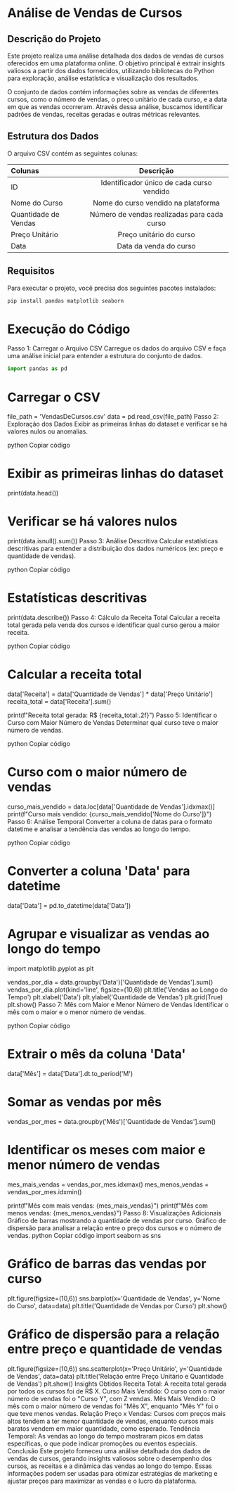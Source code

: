 # Análise de Vendas de Cursos

## Descrição do Projeto
Este projeto realiza uma análise detalhada dos dados de vendas de cursos oferecidos em uma plataforma online. O objetivo principal é extrair insights valiosos a partir dos dados fornecidos, utilizando bibliotecas do Python para exploração, análise estatística e visualização dos resultados.

O conjunto de dados contém informações sobre as vendas de diferentes cursos, como o número de vendas, o preço unitário de cada curso, e a data em que as vendas ocorreram. Através dessa análise, buscamos identificar padrões de vendas, receitas geradas e outras métricas relevantes.

## Estrutura dos Dados
O arquivo CSV contém as seguintes colunas:

| Colunas      | Descrição | 
| :---        |    :----:   | 
| ID      | Identificador único de cada curso vendido       | 
| Nome do Curso   | Nome do curso vendido na plataforma        | 
| Quantidade de Vendas      | Número de vendas realizadas para cada curso | 
| Preço Unitário      | Preço unitário do curso | 
| Data      | Data da venda do curso | 


## Requisitos
Para executar o projeto, você precisa dos seguintes pacotes instalados: 

```python
pip install pandas matplotlib seaborn
```

# Execução do Código
Passo 1: Carregar o Arquivo CSV
Carregue os dados do arquivo CSV e faça uma análise inicial para entender a estrutura do conjunto de dados.

```python
import pandas as pd
```

# Carregar o CSV
file_path = 'VendasDeCursos.csv'
data = pd.read_csv(file_path)
Passo 2: Exploração dos Dados
Exibir as primeiras linhas do dataset e verificar se há valores nulos ou anomalias.

python
Copiar código
# Exibir as primeiras linhas do dataset
print(data.head())

# Verificar se há valores nulos
print(data.isnull().sum())
Passo 3: Análise Descritiva
Calcular estatísticas descritivas para entender a distribuição dos dados numéricos (ex: preço e quantidade de vendas).

python
Copiar código
# Estatísticas descritivas
print(data.describe())
Passo 4: Cálculo da Receita Total
Calcular a receita total gerada pela venda dos cursos e identificar qual curso gerou a maior receita.

python
Copiar código
# Calcular a receita total
data['Receita'] = data['Quantidade de Vendas'] * data['Preço Unitário']
receita_total = data['Receita'].sum()

print(f"Receita total gerada: R$ {receita_total:.2f}")
Passo 5: Identificar o Curso com Maior Número de Vendas
Determinar qual curso teve o maior número de vendas.

python
Copiar código
# Curso com o maior número de vendas
curso_mais_vendido = data.loc[data['Quantidade de Vendas'].idxmax()]
print(f"Curso mais vendido: {curso_mais_vendido['Nome do Curso']}")
Passo 6: Análise Temporal
Converter a coluna de datas para o formato datetime e analisar a tendência das vendas ao longo do tempo.

python
Copiar código
# Converter a coluna 'Data' para datetime
data['Data'] = pd.to_datetime(data['Data'])

# Agrupar e visualizar as vendas ao longo do tempo
import matplotlib.pyplot as plt

vendas_por_dia = data.groupby('Data')['Quantidade de Vendas'].sum()
vendas_por_dia.plot(kind='line', figsize=(10,6))
plt.title('Vendas ao Longo do Tempo')
plt.xlabel('Data')
plt.ylabel('Quantidade de Vendas')
plt.grid(True)
plt.show()
Passo 7: Mês com Maior e Menor Número de Vendas
Identificar o mês com o maior e o menor número de vendas.

python
Copiar código
# Extrair o mês da coluna 'Data'
data['Mês'] = data['Data'].dt.to_period('M')

# Somar as vendas por mês
vendas_por_mes = data.groupby('Mês')['Quantidade de Vendas'].sum()

# Identificar os meses com maior e menor número de vendas
mes_mais_vendas = vendas_por_mes.idxmax()
mes_menos_vendas = vendas_por_mes.idxmin()

print(f"Mês com mais vendas: {mes_mais_vendas}")
print(f"Mês com menos vendas: {mes_menos_vendas}")
Passo 8: Visualizações Adicionais
Gráfico de barras mostrando a quantidade de vendas por curso.
Gráfico de dispersão para analisar a relação entre o preço dos cursos e o número de vendas.
python
Copiar código
import seaborn as sns

# Gráfico de barras das vendas por curso
plt.figure(figsize=(10,6))
sns.barplot(x='Quantidade de Vendas', y='Nome do Curso', data=data)
plt.title('Quantidade de Vendas por Curso')
plt.show()

# Gráfico de dispersão para a relação entre preço e quantidade de vendas
plt.figure(figsize=(10,6))
sns.scatterplot(x='Preço Unitário', y='Quantidade de Vendas', data=data)
plt.title('Relação entre Preço Unitário e Quantidade de Vendas')
plt.show()
Insights Obtidos
Receita Total: A receita total gerada por todos os cursos foi de R$ X.
Curso Mais Vendido: O curso com o maior número de vendas foi o "Curso Y", com Z vendas.
Mês Mais Vendido: O mês com o maior número de vendas foi "Mês X", enquanto "Mês Y" foi o que teve menos vendas.
Relação Preço x Vendas: Cursos com preços mais altos tendem a ter menor quantidade de vendas, enquanto cursos mais baratos vendem em maior quantidade, como esperado.
Tendência Temporal: As vendas ao longo do tempo mostraram picos em datas específicas, o que pode indicar promoções ou eventos especiais.
Conclusão
Este projeto forneceu uma análise detalhada dos dados de vendas de cursos, gerando insights valiosos sobre o desempenho dos cursos, as receitas e a dinâmica das vendas ao longo do tempo. Essas informações podem ser usadas para otimizar estratégias de marketing e ajustar preços para maximizar as vendas e o lucro da plataforma.
